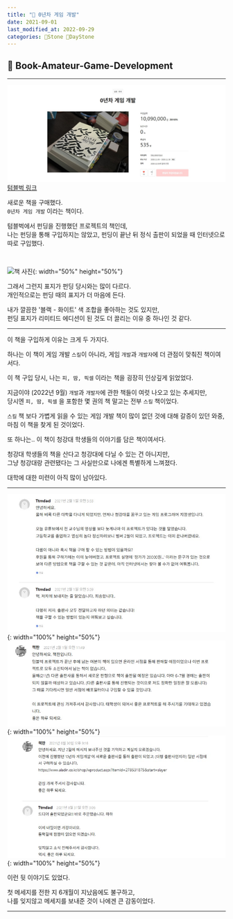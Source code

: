 ```yaml
---
title: "🌱 0년차 게임 개발"
date: 2021-09-01
last_modified_at: 2022-09-29
categories: 🗿Stone 🌱DayStone
---
```


## 🗿 Book-Amateur-Game-Development

---

![텀블벅 메인](\assets\img\210901\0000.jpg)
[텀블벅 링크](https://www.tumblbug.com/gamedev0th)

새로운 책을 구매했다.  
`0년차 게임 개발` 이라는 책이다.

텀블벅에서 펀딩을 진행했던 프로젝트의 책인데,  
나는 펀딩을 통해 구입하지는 않았고, 펀딩이 끝난 뒤 정식 출판이 되었을 때 인터넷으로 따로 구입했다.

<br>

![책 사진](\assets\img\210901\0001.jpg){: width="50%" height="50%"}

그래서 그런지 표지가 펀딩 당시와는 많이 다르다.  
개인적으로는 펀딩 때의 표지가 더 마음에 든다.  

내가 깔끔한 '블랙 - 화이트' 색 조합을 좋아하는 것도 있지만,  
펀딩 표지가 리미티드 에디션이 된 것도 더 끌리는 이유 중 하나인 것 같다.

---

이 책을 구입하게 이유는 크게 두 가지다.

하나는 이 책이 게임 개발 `스킬`이 아니라, 게임 `개발`과 `개발자`에 더 관점이 맞춰진 책이여서다.  

이 책 구입 당시, 나는 `피, 땀, 픽셀` 이라는 책을 굉장히 인상깊게 읽었었다.  

지금이야 (2022년 9월) `개발`과 `개발자`에 관한 책들이 여럿 나오고 있는 추세지만,  
당시엔 `피, 땀, 픽셀` 을 포함한 몇 권의 책 말고는 전부 `스킬` 책이었다.  

`스킬` 책 보다 가볍게 읽을 수 있는 게임 개발 책이 많이 없던 것에 대해 갈증이 있던 와중,  
마침 이 책을 찾게 된 것이었다.

또 하나는.. 이 책이 청강대 학생들의 이야기를 담은 책이여서다.

청강대 학생들의 책을 산다고 청강대에 다닐 수 있는 건 아니지만,  
그냥 청강대랑 관련됐다는 그 사실만으로 나에겐 특별하게 느껴졌다.

대학에 대한 미련이 아직 많이 남아있다.

---

![텀블벅 메세지 0](\assets\img\210901\0002.jpg){: width="100%" height="50%"}
![텀블벅 메세지 1](\assets\img\210901\0003.jpg){: width="100%" height="50%"}
![텀블벅 메세지 2](\assets\img\210901\0004.jpg){: width="100%" height="50%"}

이런 뒷 이야기도 있었다.  

첫 메세지를 전한 지 6개월이 지났음에도 불구하고,  
나를 잊지않고 메세지를 보내준 것이 나에겐 큰 감동이었다.

---